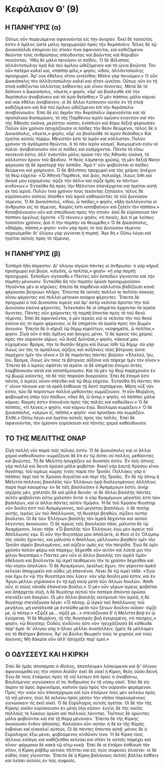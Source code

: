 # Κεφάλαιον Θʹ (9)
## Η ΠΑΝΗΓΥΡΙΣ (α)
Οὕτως οὖν πορευόμενοι ἀφικνοῦνται εἰς τὴν ἀγοράν. Ἐκεῖ δὲ τοσοῦτός ἐστιν ὁ ὅμῑλος ὥστε μόλις προχωροῦσι πρὸς τὴν Ἀκρόπολιν. Τέλος δὲ τῷ Δικαιοπόλιδι ἑπόμενοι εἰς στοάν τινα ἀφικνοῦνται, καὶ καθιζόμενοι θεῶνται τοὺς ἀνθρώπους σπεύδοντας καὶ βοῶντας καὶ θόρυβον ποιοῦντας.
Ἤδη δὲ μάλα πεινῶσιν οἱ παῖδες. Ὁ δὲ Φίλιππος ἀλλᾱντοπώλην ὁρᾷ διὰ τοῦ ὁμίλου ὠθιζόμενον καὶ τὰ ὤνια βοῶντα. Τὸν οὖν πατέρα καλεῖ καί, «πάππα φίλε,» φησίν, «ἰδού, ἀλλᾱντοπώλης προσχωρεῖ. Ἆρ’ οὐκ ἐθέλεις σῖτον ὠνεῖσθαι; Μάλα γὰρ πεινῶμεν.» Ὁ οὖν Δικαιόπολις τὸν ἀλλᾱντοπώλην καλεῖ καὶ σῖτον ὠνεῖται. Οὕτως οὖν ἐν τῇ στοᾷ καθίζονται ἀλλᾶντας ἐσθίοντες καὶ οἶνον πίνοντες.
Μετὰ δὲ τὸ δεῖπνον ὁ Δικαιόπολις, «ἄγετε,» φησίν, «ἆρ’ οὐ βούλεσθε ἐπὶ τὴν Ἀκρόπολιν ἀναβαίνειν καὶ τὰ ἱερὰ θεᾶσθαι;» Ὁ μὲν πάππος μάλα κάμνει καὶ οὐκ ἐθέλει ἀναβαίνειν, οἱ δὲ ἄλλοι λείπουσιν αὐτὸν ἐν τῇ στοᾷ καθιζόμενον καὶ διὰ τοῦ ὁμίλου ὠθιζόμενοι ἐπὶ τὴν Ἀκρόπολιν ἀναβαίνουσιν.
Ἐπεὶ δὲ εἰς ἄκρᾱν τὴν Ἀκρόπολιν ἀφικνοῦνται καὶ τὰ προπύλαια διαπερῶσιν, τὸ τῆς Παρθένου ἱερὸν ὁρῶσιν ἐναντίον καὶ τὴν τῆς Ἀθηνᾶς εἰκόνα, μεγίστην οὖσαν, ἐνόπλιον καὶ δόρυ δεξιᾷ φέρουσαν. Πολὺν οὖν χρόνον ἡσυχάζουσιν οἱ παῖδες τὴν θεὸν θεώμενοι, τέλος δὲ ὁ Δικαιόπολις, «ἄγετε,» φησίν, «ἆρ’ οὐ βούλεσθε τὸ ἱερὸν θεᾶσθαι;» Καὶ ἡγεῖται αὐτοῖς πόῤῥω. 
Μέγιστόν ἐστι τὸ ἱερὸν καὶ κάλλιστον. Πολὺν χρόνον τὰ ἀγάλματα θεῶνται, ἃ τὸ πᾶν ἱερὸν κοσμεῖ. Ἀνεῳγμέναι εἰσὶν αἱ πύλαι· ἀναβαίνουσιν οὖν οἱ παῖδες καὶ εἰσέρχονται. Πάντα τὰ εἴσω σκοτεινά ἐστιν, ἀλλ’ ἐναντίᾱν μόλις ὁρῶσι τὴν τῆς Ἀθηνᾶς εἰκόνα, τὸ κάλλιστον ἔργον τοῦ Φειδίου. Ἡ θεὸς λάμπεται χρῡσῷ, τῇ μὲν δεξιᾷ Νίκην φέρουσα τῇ δὲ ἀριστερᾷ τὴν ἀσπίδα. Ἅμα τ’ οὖν φοβοῦνται οἱ παῖδες θεώμενοι καὶ χαίρουσιν. Ὁ δὲ Φίλιππος προχωρεῖ καὶ τὰς χεῖρας ἀνέχων τῇ θεῷ εὔχεται· «Ὦ Ἀθηνᾶ Παρθένε, παῖ Διός, πολιοῦχε, ἵλεως ἴσθι καὶ ἄκουέ μου εὐχομένου· σῷζε τὴν πόλιν καὶ σῷζε ἡμᾶς ἐκ πάντων κινδύνων.» Ἐνταῦθα δὴ πρὸς τὴν Μέλιτταν ἐπανέρχεται καὶ ἡγεῖται αὐτῇ ἐκ τοῦ ἱεροῦ.
Πολύν τινα χρόνον τοὺς τεκόντας ζητοῦσιν, τέλος δὲ εὑρίσκουσιν αὐτοὺς ὄπισθεν τοῦ ἱεροῦ καθορῶντας τὸ τοῦ Διονύσου τέμενος. Ὁ δὲ Δικαιόπολις, «ἰδού, ὦ παῖδες,» φησίν, «ἤδη συλλέγονται οἱ ἄνθρωποι εἰς τὸ τέμενος. Καιρός ἐστι καταβαίνειν καὶ ζητεῖν τὸν πάππον.»
Καταβαίνουσιν οὖν καὶ σπεύδουσι πρὸς τὴν στοάν· ἐκεῖ δὲ εὑρίσκουσι τὸν πάππον ὀργίλως ἔχοντα. «Ὦ τέκνον,» φησίν, «τί ποιεῖς; Διὰ τί με λείπεις τοσοῦτον χρόνον; Διὰ τί τὴν πομπὴν οὐ θεώμεθα;» Ὁ δὲ Δικαιόπολις, «Θάῤῥει, πάππα,» φησίν· «νῦν γὰρ πρὸς τὸ τοῦ Δινούσου τέμενος πορευόμεθα· δι’ ὀλίγου γὰρ γίγνεται ἡ πομπή. Ἄγε δή.» Οὕτω λέγει καὶ ἡγεῖται αὐτοῖς πρὸς τὸ τέμενος.

## Η ΠΑΝΗΓΥΡΙΣ (β)
Ἑσπέρᾱ ἤδη πάρεστιν. Δι’ ὀλίγου σῑγῶσι πάντες οἱ ἄνθρωποι· ὁ γὰρ κῆρυξ προσχωρεῖ καὶ βοῶν, «σῑγᾶτε, ὦ πολῖται,» φησίν· «ἡ γὰρ πομπὴ προσχωρεῖ. Ἐκποδὼν γίγνεσθε.» Πάντες οὖν ἐκποδὼν γίγνονται καὶ τὴν πομπὴν μένουσιν.
Ἐνταῦθα δὴ τὴν πομπὴν ὁρῶσι προσχωροῦσαν. Ἡγοῦνται μὲν οἱ κήρῡκες· ἔπειτα δὲ παρθένοι κάλλισται βαδίζουσι κανᾶ φέρουσαι βοτρύων πλήρη. Ἕπονται δὲ αὐταῖς πολλοί τε πολῖται ἀσκοὺς οἴνου φέροντες καὶ πολλοὶ μέτοικοι σκάφια φέροντες. Ἔπειτα δὲ προχωρεῖ ὁ τοῦ Δινούσου ἱερεὺς καὶ ἅμ’ αὐτῷ νεᾱνίαι ἄριστοι τὴν τοῦ Διονύσου εἰκόνα φέροντες. Τελευταῖοι δὲ οἱ ὑπηρέται ἔρχονται τὰ ἱερεῖα ἄγοντες.
Πάντες οὖν χαίροντες τῇ πομπῇ ἕπονται πρὸς τὸ τοῦ θεοῦ τέμενος. Ἐπεὶ δὲ ἀφικνοῦνται, ὁ μὲν ἱερεὺς καὶ οἱ νεᾱνίαι τὴν τοῦ θεοῦ εἰκόνα εἰς τὸ ἱερὸν φέρουσιν, οἱ δὲ ὑπηρέται τὰ ἱερεῖα πρὸς τὸν βωμὸν ἄγουσιν. Ἔπειτα δὲ ὁ κῆρυξ τῷ δήμῳ κηρύττων, «εὐφημεῖτε, ὦ πολῖται,» φησίν. Σῑγᾷ οὖν ὁ πᾶς ὅμῑλος καὶ ἥσυχος μένει.
Ὁ δὲ ἱερεὺς τὰς χεῖρας πρὸς τὸν οὐρανὸν αἴρων, «ὦ ἄναξ Διόνῡσε,» φησίν, «ἄκουέ μου εὐχομένου· Βρόμιε, τήν τε θυσίᾱν δέχου καὶ ἵλεως ἴσθι τῷ δήμῳ· σὺ γὰρ ἵλεως ὢν τάς τε ἀμπέλους σῷζεις καὶ αὐξάνεις τοὺς βότρυας ὥστε παρέχειν ἡμῖν τὸν οἶνον.»
Οἱ δὲ παρόντες πάντες βοῶσιν· «Ἐλελεῦ, ἴου, ἴου, Βρόμιε, ἵλεως ὢν τούς τε βότρυας αὔξανε καὶ πάρεχε ἡμῖν τὸν οἶνον.» Ἔπειτα δὲ ὁ ἱερεὺς σφάττει τὰ ἱερεῖα· οἱ δὲ ὑπηρέται ἕτοιμοι ὄντες λαμβάνουσιν αὐτὰ καὶ κατατέμνουσιν. Καὶ τὰ μὲν τῷ θεῷ παρέχουσιν ἐν τῷ βωμῷ καίοντες, τὰ δὲ τοῖς παροῦσι διαιροῦσιν. Ἐπεὶ δὲ ἕτοιμά ἐστι πάντα, ὁ ἱερεὺς οἶνον σπένδει καὶ τῷ θεῷ εὔχεται. Ἐνταῦθα δὴ πάντες τόν τ’ οἶνον πίνουσι καὶ τὰ κρέᾱ ἐσθίουσι τῇ δαιτὶ τερπόμενοι.
Μέση νὺξ νῦν ἐστιν, τῶν δὲ παρόντων πολλοὶ μεθύοντες κωμάζουσιν. Ἡ οὖν Μυῤῥίνη, φοβουμένη ὑπὲρ τῶν παίδων, «ἄγε δή, ὦ ἄνερ,» φησίν, «ὁ πάππος μάλα κάμνει. Καιρός ἐστιν ἐπανιέναι πρὸς τὰς πύλᾱς καὶ καθεύδειν.» Ὁ δὲ πάππος, «τί λέγεις;» φησίν, «οὐ κάμνω ἐγώ. Βούλομαι κωμάζειν.» Ὁ δὲ Δικαιόπολις, «γέρων εἶ, πάππα,» φησίν· «οὐ προσήκει σοι κωμάζειν. Ἐλθέ.» Οὕτω λέγει καὶ ἡγεῖται αὐτοῖς πρὸς τὰς πύλᾱς. Ἐπεὶ δὲ ἀφικνοῦνται, τὸν ἡμίονον εὑρίσκουσι καὶ πάντες χαμαὶ καθεύδουσιν.

## ΤΟ ΤΗΣ ΜΕΛΙΤΤΗΣ ΟΝΑΡ
Σῑγὴ πολλὴ νῦν παρὰ ταῖς πύλαις ἐστίν. Ὁ δὲ Δικαιόπολις καὶ οἱ ἄλλοι χαμαὶ καθεύδουσιν· κωμάζουσι δὲ ἔτι ἐν τῷ ἄστει οὐ πολλοί, μεθύοντες καὶ βοῶντες. Τῇ δὲ Μελίττῃ ἡσυχάζειν οὐ δυνατόν ἐστιν. Ἐν τοῖς ὕπνοις γὰρ πολλὰ καὶ δεινὰ ὁρῶσα μάλα φοβεῖται· δοκεῖ γὰρ ἑαυτῇ Χρύσου εἶναι θυγάτηρ, τοῦ ἱερέως κώμης τινὸς παρὰ τὴν Τροίᾱν. Πολλάκις γὰρ ὁ πάππος περὶ τοῦ τε Χρύσου διηγεῖται καὶ περὶ τῆς Τροίᾱς. Ἐν δὲ τῷ ὕπνῳ ἡ Μέλιττα πολλοὺς βασιλέᾱς τῶν Ἑλλήνων ὁρᾷ διαλεγομένους ἀλλὴλοις παρὰ πυρὶ καιομένῳ· ἐν δὲ τοῖς βασιλεῦσιν ὁ Ἀγαμέμνων ἐστίν, ἀνὴρ ἰσχῡρὸς μέν, χαλεπὸς δὲ καὶ μάλα δεινός· οἱ δὲ ἄλλοι βασιλῆς πάντες αὐτὸν φοβοῦνται οὕτω χαλεπὸν ὄντα· ὁ γὰρ Ἀγαμέμνων μέγιστός ἐστι τῶν βασιλέων, καὶ οἱ ἀλλοι πάντες αὐτὸν τῑμῶσιν. Ἡ δὲ τοῦ Χρύσου θυγάτηρ νῦν δούλη ἐστὶ τοῦ Ἀγαμέμνονος, τοῦ μεγίστου βασιλέως· ὁ δὲ πατὴρ αὐτῆς, ἱερεὺς ὢν τοῦ Ἀπόλλωνος, τῇ θυγατρὶ βοηθῶν, σῷζειν αὐτὴν βούλεται. Οἱ δὲ τῶν Ἑλλήνων βασιλῆς τὸν ἱερέᾱ δέχονται καὶ αὐτοῦ λέγοντος ἀκούουσιν. Ὁ δὲ ἱερεὺς τοῖς βασιλεῦσι πᾶσι, μάλιστα δὲ τῷ Ἀγαμέμνονι, λέγει τάδε· «Ὦ βασιλῆς τῶν Ἑλλήνων, ἐγὼ μὲν ἱερεὺς τοῦ Ἀπόλλωνός εἰμι. Εἰ οὖν τὴν θυγατέρα μου ἀπολύετε, οἱ θεοὶ οἱ ἐν Ὀλύμπῳ τὰς οἰκίᾱς ἔχοντες, καὶ μάλιστα ὁ Ἀπόλλων, μέλλουσιν βοηθεῖν ὑμῖν τὴν Τροίᾱν αἱρεῖν βουλομένοις, καὶ σῷζειν ὑμᾶς εἰς τὴν πατρίδα. Ἐγὼ δὲ ὑμῖν χρῡσὸν πολὺν φέρω καὶ παρέχω· δέχεσθε οὖν αὐτὸν καὶ λύετέ μοι τὴν φίλην θυγατέρα.»
Πάντες μὲν οὖν οἱ ἄλλοι βασιλῆς τὸν ἱερέᾱ τῑμᾶν ἐθέλουσι καὶ βούλονται τῷ ἱερεῖ πειθόμενοι τόν τε χρῡσὸν δέχεσθαι καὶ τὴν κόρην ἀπολύειν. Ὁ δὲ Ἀγαμέμνων, ὀργίλως ἔχων, τὸν γέροντα ἱερέᾱ κελεύει ἀποχωρεῖν καὶ αὖθις μὴ ἐπανιέναι. Λέγει δὲ τῷ ἱερεῖ τάδε· «Ἐγὼ οὐκ ἔχω ἐν νῷ τὴν θυγατέρα σου λύειν· νῦν γὰρ δούλη μού ἐστιν, καὶ ἐν Ἄργει μέλλει γηράσκειν ἐν τῇ ἐμῇ οἰκίᾳ μετὰ τῶν ἄλλων δουλῶν. Ἄπιθι οὖν, εἰ σῶος οἴκαδε ἐπανιέναι βούλει.»
Ὁ μὲν οὖν γέρων ἱερεὺς φοβεῖται καὶ ἀπέρχεται σῑγῇ, ἡ δὲ θυγάτηρ αὐτοῦ τὸν πατέρα ἀπιόντα ὁρῶσα στενάζει καὶ δακρύει. Οἱ μὲν ἄλλοι βασιλῆς οἰκτίρουσι τὸν ἱερέᾱ, ἡ δὲ θυγάτηρ στενάζουσα λέγει· «Ὦ πάτερ, ὦ ἱερεῦ τοῦ Ἀπόλλωνος τοῦ μεγάλου, μὴ κατάλειπέ με ἐνταῦθα μετὰ τῶν ξένων δούλην οὖσαν· σῷζέ με, ὦ πάτερ.»
«Σῷζέ με... σῷζέ με...» στενάζουσα δ’ ἡ Μέλιττα βοᾷ ἐν ᾧ ἐγείρεται. Ἡ δὲ Μυῤῥίνη, τῇ τῆς θυγατρὸς βοῇ ἐγειρομένη, «τί πάσχεις,» φησίν, «ὦ θύγατερ; Οὐδεὶς κίνδῡνός ἐστι νῦν· ἡσυχάζουσα δὲ κάθευδε παρ’ ἐμοί· δι’ ὀλίγου γὰρ ὁ ἥλιος μέλλει ἀνατέλλειν, ἡμεῖς δὲ μέλλομεν εἰς τὸ θέᾱτρον βαίνειν. Ἆρ’ οὐ βούλει θεωρεῖν τούς τε χοροὺς καὶ τοὺς ἀγῶνας; Μὴ δάκρῡε οὖν ἀλλ’ ἡσύχαζε παρ’ ἐμοί.»

## Ο ΟΔΥΣΣΕΥΣ ΚΑΙ Η ΚΙΡΚΗ
Ἐπεὶ δὲ ἡμᾶς ἀποπέμπει ὁ Αἴολος, ἀποπλέομεν λῡπούμενοι καὶ δι’ ὀλίγου ἀφικνούμεθα εἰς τὴν νῆσον Αἰαίᾱν· ἐκεῖ δὲ οἰκεῖ ἡ Κίρκη, θεὸς οὖσα δεινή. Ἐγὼ δὲ τοὺς ἑταίρους πρὸς τῇ νηῒ λείπων ἐπὶ ὄρος τι ἀναβαίνω, Βουλόμενος γιγνώσκειν εἴ τις ἄνθρωπος ἐν τῇ νήσῳ οἰκεῖ. Ἐπεὶ δὲ εἰς ἄκρον τὸ ὄρος ἀφικνοῦμαι, καπνὸν ὁρῶ πρὸς τὸν οὐρανὸν φερόμενον. Πρὸς τὴν ναῦν οὖν ἐπανέρχομαι καὶ τῶν ἑταίρων τοὺς μὲν κελεύω πρὸς τῂ νηῒ μένειν, τοὺς δὲ κελεύω πρὸς μέσην τὴν νῆσον πορευομένους γιγνώσκειν τίς ἐκεῖ οἰκεῖ. Ὁ δὲ Εὐρύλοχος αὐτοῖς ἡγείται.
Οἱ δὲ τὴν τῆς Κίρκης οἰκίᾱν εὑρίσκουσιν ἐν μέσῃ ὕλῃ οὖσαν· ἐγγὺς δὲ τῆς οἰκίᾱς πολλούς τε λύκους ὁρῶσι καὶ πολλοὺς λέοντας. Τούτους δὲ ὁρῶντες μάλα φοβοῦνται καὶ ἐπὶ τῇ θύρᾳ μένουσιν. Ἔπειτα δὲ τῆς Κίρκης ἀκούουσιν ἔνδον ᾀδούσης. Καλοῦσιν οὖν αὐτήν· ἡ δὲ ἐκ τῆς θύρᾱς ἐκβαίνει καὶ εἰσκαλεῖ αὐτούς. Οἱ δὲ πάντες ἕπονται αὐτῇ· μόνος δὲ ὁ Εὐρύλοχος ἔξω μένει, φοβούμενος κίνδῡνόν τινα. Ἡ δὲ Κίρκη τοὺς ἄλλους εἰσάγει καὶ καθίζεσθαι κελεύει καὶ σῖτόν τε αὐτοῖς παρέχει καὶ οἶνον· φάρμακα δὲ κακὰ τῷ σίτῳ κυκᾷ.
Ἐπεὶ δὲ οἱ ἑταῖροι ἐσθίουσι τὸν σῖτον, ἡ Κίρκη ῥάβδῳ αὐτοὺς πλήττει καὶ εἰς τοὺς συφεοὺς ἐλαύνει· οἱ δὲ εὐθὺς σῦες γίγνονται. Ἔπειτα δὲ ἡ Κίρκη βαλάνους αὐτοῖς βάλλει ἐσθίειν καὶ λείπει αὐτοὺς ἐν τοῖς συφεοῖς.